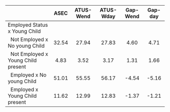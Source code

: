 
|                      |         ASEC |    ATUS-Wend |    ATUS-Wday |     Gap-Wend |      Gap-day |
| -------------------- | :----------: | :----------: | :----------: | :----------: | :----------: |
| Employed Status x Young Child |              |              |              |              |              |
| &nbsp;&nbsp;Not Employed x No young Child |        32.54 |        27.94 |        27.83 |         4.60 |         4.71 |
| &nbsp;&nbsp;Not Employed x Young Child present |         4.83 |         3.52 |         3.17 |         1.31 |         1.66 |
| &nbsp;&nbsp;Employed x No young Child |        51.01 |        55.55 |        56.17 |        -4.54 |        -5.16 |
| &nbsp;&nbsp;Employed x Young Child present |        11.62 |        12.99 |        12.83 |        -1.37 |        -1.21 |

